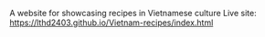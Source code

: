 A website for showcasing recipes in Vietnamese culture
Live site: https://lthd2403.github.io/Vietnam-recipes/index.html
